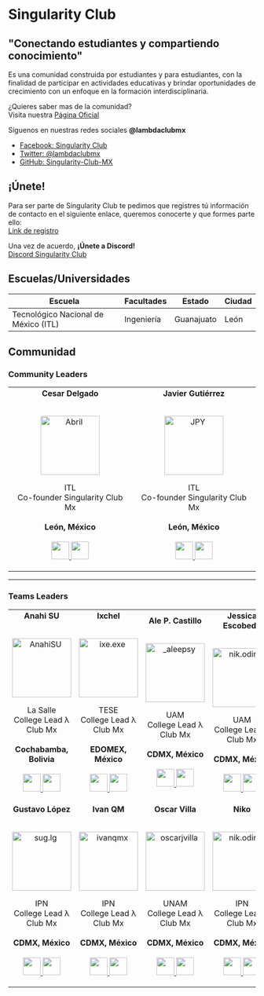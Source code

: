 # Singularity Club
## "Conectando estudiantes y compartiendo conocimiento"
Es una comunidad construida por estudiantes y para estudiantes, con la finalidad de participar en actividades educativas y brindar oportunidades de crecimiento con un enfoque en la formación interdisciplinaria.

¿Quieres saber mas de la comunidad? <br>Visita nuestra [Página Oficial](https://lambda-club.com)

Síguenos en nuestras redes sociales **@lambdaclubmx**
- [Facebook: Singularity Club](https://www.facebook.com/SingularityITL/)
- [Twitter: @lambdaclubmx](https://twitter.com/lambdaclubmx)
- [GitHub: Singularity-Club-MX](https://github.com/Singularity-MX)

## ¡Únete!
Para ser parte de Singularity Club te pedimos que registres tú información de contacto en el siguiente enlace, queremos conocerte y que formes parte ello:<br>
[Link de registro](https://docs.google.com/forms/d/e/1FAIpQLSdrew1DlFwTqVp17hwkukH1UevBuHt9KiPYyY7ra_gAVfWBuQ/viewform)

Una vez de acuerdo, **¡Únete a Discord!**<br>
[Discord Singularity Club](https://discord.gg/FsDtbxgECX)

## Escuelas/Universidades
|Escuela     |      Facultades                      |  Estado  | Ciudad |
|------------|--------------------------------------|----------|--------|
|    Tecnológico Nacional de México  (ITL)   |  Ingeniería     |   Guanajuato   |  León  |


## Communidad
### Community Leaders
<table align="center">
  <tr align="center">
    <td>
      <strong>Cesar Delgado</strong>
      <p align="center">
        <br>
        <a href="https://www.instagram.com/abrildaurens/">
          <img src="https://avatars.githubusercontent.com/u/112652221?v=4"  height="120" alt="Abril">
        </a>
      </p>
      <p align="center">
        ITL<br>Co-founder Singularity Club Mx<br>
        <br><strong>León, México</strong><br>
        <br>
        <a href="https://github.com/abrildur">
          <img src="http://www.iconninja.com/files/241/825/211/round-collaboration-social-github-code-circle-network-icon.svg" width="36" height = "36"/>
        </a>
        <a href="https://www.linkedin.com/in/abrilurena/">
          <img src="http://www.iconninja.com/files/863/607/751/network-linkedin-social-connection-circular-circle-media-icon.svg" width="36" height="36"/>
        </a>
      </p>
    </td>
    <td>
      <strong>Javier Gutiérrez</strong>
      <p align="center">
        <br>
        <a href="https://www.instagram.com/replacedspace17/">
          <img src="https://avatars.githubusercontent.com/u/50347332?v=4"  height="120" alt="JPY">
        </a>
      </p>
      <p align="center">
        ITL<br>Co-founder Singularity Club Mx<br>
        <br><strong>León, México</strong><br>
        <br>
        <a href="https://github.com/JPYamamoto">
          <img src="http://www.iconninja.com/files/241/825/211/round-collaboration-social-github-code-circle-network-icon.svg" width="36" height = "36"/>
        </a>
        <a href="https://www.linkedin.com/in/jpyamamoto/">
          <img src="http://www.iconninja.com/files/863/607/751/network-linkedin-social-connection-circular-circle-media-icon.svg" width="36" height="36"/>
        </a>
      </p>
    </td>
    
    
  </tr>
</table>

---
### Teams Leaders
<table align="center">
  <tr align="center">
    <td>
      <strong>Anahi SU</strong>
      <p align="center">
        <br>
        <a href="https://www.instagram.com/anahi_s.u">
          <img src="https://avatars.githubusercontent.com/u/81058245?v=4"  height="120" alt="AnahiSU">
        </a>
      </p>
      <p align="center">
        La Salle<br>College Lead λ Club Mx<br>
        <br><strong>Cochabamba, Bolivia</strong><br>
        <br>
        <a href="https://github.com/AnahiSU">
          <img src="http://www.iconninja.com/files/241/825/211/round-collaboration-social-github-code-circle-network-icon.svg" width="36" height = "36"/>
        </a>
        <a href="https://www.linkedin.com/in/anah%C3%AD-sanabria-ugarte-5225a0211/">
          <img src="http://www.iconninja.com/files/863/607/751/network-linkedin-social-connection-circular-circle-media-icon.svg" width="36" height="36"/>
        </a>
      </p>
    </td>
    <td>
      <strong>Ixchel</strong>
      <p align="center">
        <br>
        <a href="https://www.instagram.com/ixe.exe/">
          <img src="https://avatars.githubusercontent.com/u/78711072?v=4"  height="120" alt="ixe.exe">
        </a>
      </p>
      <p align="center">
        TESE<br>College Lead λ Club Mx<br>
        <br><strong>EDOMEX, México</strong><br>
        <br>
        <a href="https://github.com/ixcheleh">
          <img src="http://www.iconninja.com/files/241/825/211/round-collaboration-social-github-code-circle-network-icon.svg" width="36" height = "36"/>
        </a>
        <a href="https://www.linkedin.com/in/ixchel-eh/">
          <img src="http://www.iconninja.com/files/863/607/751/network-linkedin-social-connection-circular-circle-media-icon.svg" width="36" height="36"/>
        </a>
      </p>
    </td>
    <td>
      <strong>Ale P. Castillo</strong>
      <p align="center">
        <br>
        <a href="https://www.instagram.com/_aleepsy">
          <img src="https://avatars.githubusercontent.com/u/7855169?v=4"  height="120" alt="_aleepsy">
        </a>
      </p>
      <p align="center">
        UAM<br>College Lead λ Club Mx<br>
        <br><strong>CDMX, México</strong><br>
        <br>
        <a href="https://github.com/aleepsy">
          <img src="http://www.iconninja.com/files/241/825/211/round-collaboration-social-github-code-circle-network-icon.svg" width="36" height = "36"/>
        </a>
        <a href="https://www.linkedin.com/in/apcastillo/">
          <img src="http://www.iconninja.com/files/863/607/751/network-linkedin-social-connection-circular-circle-media-icon.svg" width="36" height="36"/>
        </a>
      </p>
    </td>
    <td>
      <strong>Jessica Escobedo</strong>
      <p align="center">
        <br>
        <a href="https://www.instagram.com/jesscobedo7">
          <img src="https://avatars.githubusercontent.com/u/68572025?v=4"  height="120" alt="nik.oding">
        </a>
      </p>
      <p align="center">
        UAM<br>College Lead λ Club Mx<br>
        <br><strong>CDMX, México</strong><br>
        <br>
        <a href="https://github.com/jesscobedo9">
          <img src="http://www.iconninja.com/files/241/825/211/round-collaboration-social-github-code-circle-network-icon.svg" width="36" height = "36"/>
        </a>
        <a href="https://www.linkedin.com/in/jesscobedo7">
          <img src="http://www.iconninja.com/files/863/607/751/network-linkedin-social-connection-circular-circle-media-icon.svg" width="36" height="36"/>
        </a>
      </p>
    </td>
  </tr>
  <tr align="center">
    <td>
      <strong>Gustavo López</strong>
      <p align="center">
        <br>
        <a href="https://www.instagram.com/sug.lg">
          <img src="https://avatars.githubusercontent.com/u/64446965?v=4"  height="120" alt="sug.lg">
        </a>
      </p>
      <p align="center">
        IPN<br>College Lead λ Club Mx<br>
        <br><strong>CDMX, México</strong><br>
        <br>
        <a href="https://github.com/guslg325">
          <img src="http://www.iconninja.com/files/241/825/211/round-collaboration-social-github-code-circle-network-icon.svg" width="36" height = "36"/>
        </a>
        <a href="https://www.linkedin.com/in/gustavo-lopez-g">
          <img src="http://www.iconninja.com/files/863/607/751/network-linkedin-social-connection-circular-circle-media-icon.svg" width="36" height="36"/>
        </a>
      </p>
    </td>
  <td>
      <strong>Ivan QM</strong>
      <p align="center">
        <br>
        <a href="https://www.instagram.com/ivanqmx">
          <img src="https://avatars.githubusercontent.com/u/38355696?v=4"  height="120" alt="ivanqmx">
        </a>
      </p>
      <p align="center">
        IPN<br>College Lead λ Club Mx<br>
        <br><strong>CDMX, México</strong><br>
        <br>
        <a href="https://github.com/IvanQMX">
          <img src="http://www.iconninja.com/files/241/825/211/round-collaboration-social-github-code-circle-network-icon.svg" width="36" height = "36"/>
        </a>
        <a href="https://www.linkedin.com/in/ivanqmx">
          <img src="http://www.iconninja.com/files/863/607/751/network-linkedin-social-connection-circular-circle-media-icon.svg" width="36" height="36"/>
        </a>
      </p>
    </td>
    <td>
      <strong>Oscar Villa</strong>
      <p align="center">
        <br>
        <a href="https://www.instagram.com/oscarjvilla">
          <img src="https://avatars.githubusercontent.com/u/78701814?v=4"  height="120" alt="oscarjvilla">
        </a>
      </p>
      <p align="center">
        UNAM<br>College Lead λ Club Mx<br>
        <br><strong>CDMX, México</strong><br>
        <br>
        <a href="https://github.com/OscarJ290">
          <img src="http://www.iconninja.com/files/241/825/211/round-collaboration-social-github-code-circle-network-icon.svg" width="36" height = "36"/>
        </a>
        <a href="#">
          <img src="http://www.iconninja.com/files/863/607/751/network-linkedin-social-connection-circular-circle-media-icon.svg" width="36" height="36"/>
        </a>
      </p>
    </td>
    <td>
      <strong>Niko</strong>
      <p align="center">
        <br>
        <a href="https://www.instagram.com/nik.oding">
          <img src="https://avatars.githubusercontent.com/u/92340354?v=4"  height="120" alt="nik.oding">
        </a>
      </p>
      <p align="center">
        IPN<br>College Lead λ Club Mx<br>
        <br><strong>CDMX, México</strong><br>
        <br>
        <a href="https://github.com/NikoMagafi">
          <img src="http://www.iconninja.com/files/241/825/211/round-collaboration-social-github-code-circle-network-icon.svg" width="36" height = "36"/>
        </a>
        <a href="https://www.linkedin.com/in/nicolaschavezc">
          <img src="http://www.iconninja.com/files/863/607/751/network-linkedin-social-connection-circular-circle-media-icon.svg" width="36" height="36"/>
        </a>
      </p>
    </td>
  </tr>
</table
